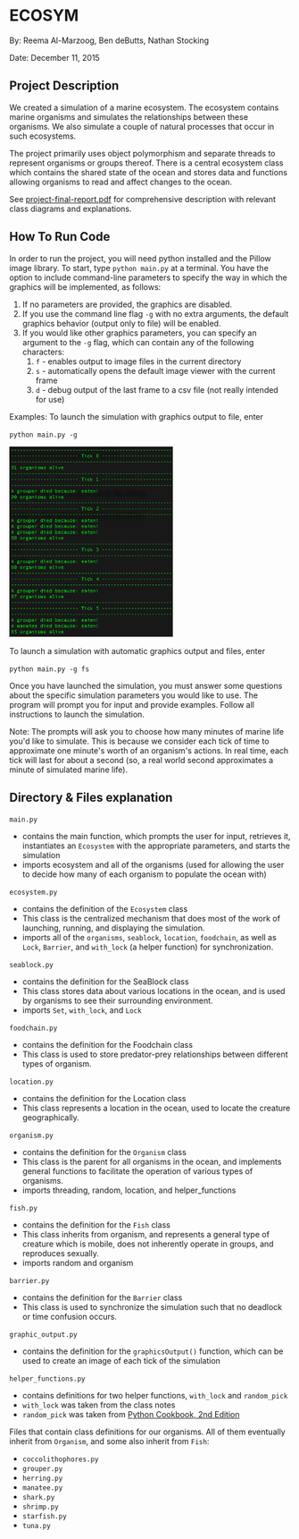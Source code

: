 # ECOSYM

By: Reema Al-Marzoog, Ben deButts, Nathan Stocking

Date: December 11, 2015


## Project Description


We created a simulation of a marine ecosystem. The ecosystem contains marine 
organisms and simulates the relationships between these organisms. We also 
simulate a couple of natural processes that occur in such ecosystems.

The project primarily uses object polymorphism and separate threads to represent
organisms or groups thereof. There is a central ecosystem class which contains 
the shared state of the ocean and stores data and functions allowing organisms 
to read and affect changes to the ocean.

See [project-final-report.pdf](project-final-report.pdf) for comprehensive description with relevant class diagrams and explanations.

## How To Run Code


In order to run the project, you will need python installed and the Pillow image
library.
To start, type 
    `python main.py`
at a terminal. You have the option to include command-line parameters to specify
the way in which the graphics will be implemented, as follows:
1. If no parameters are provided, the graphics are disabled.
2. If you use the command line flag `-g` with no extra arguments, the default 
    graphics behavior (output only to file) will be enabled.
3. If you would like other graphics parameters, you can specify an argument to 
    the `-g` flag, which can contain any of the following characters:
    1. `f` - enables output to image files in the current directory
    2. `s` - automatically opens the default image viewer with the current frame
    3. `d` - debug output of the last frame to a csv file (not really intended for
        use)

Examples:
To launch the simulation with graphics output to file, enter

`python main.py -g`

<img src="imgs/sample-command-line-output.png" width="293" height="340">

To launch a simulation with automatic graphics output and files, enter

`python main.py -g fs`

Once you have launched the simulation, you must answer some questions about the 
specific simulation parameters you would like to use. The program will prompt 
you for input and provide examples. Follow all instructions to launch the 
simulation.

Note:
The prompts will ask you to choose how many minutes of marine life you'd like to
simulate. This is because we consider each tick of time to approximate one 
minute's worth of an organism's actions. In real time, each tick will last for
about a second (so, a real world second approximates a minute of simulated 
marine life).


## Directory & Files explanation


`main.py`
- contains the main function, which prompts the user for input, retrieves it, 
    instantiates an `Ecosystem` with the appropriate parameters, and starts the 
    simulation
- imports ecosystem and all of the organisms (used for allowing the user to 
    decide how many of each organism to populate the ocean with)

`ecosystem.py`
- contains the definition of the `Ecosystem` class
- This class is the centralized mechanism that does most of the work of 
    launching, running, and displaying the simulation.
- imports all of the `organisms`, `seablock`, `location`, `foodchain`, as well as `Lock`,
    `Barrier`, and `with_lock` (a helper function) for synchronization.

`seablock.py`
- contains the definition for the SeaBlock class
- This class stores data about various locations in the ocean, and is used by 
    organisms to see their surrounding environment.
- imports `Set`, `with_lock`, and `Lock`

`foodchain.py`
- contains the definition for the Foodchain class
- This class is used to store predator-prey relationships between different 
    types of organism.

`location.py`
- contains the definition for the Location class
- This class represents a location in the ocean, used to locate the creature 
    geographically.

`organism.py`
- contains the definition for the `Organism` class
- This class is the parent for all organisms in the ocean, and implements 
    general functions to facilitate the operation of various types of organisms.
- imports threading, random, location, and helper_functions

`fish.py`
- contains the definition for the `Fish` class
- This class inherits from organism, and represents a general type of creature 
    which is mobile, does not inherently operate in groups, and reproduces 
    sexually.
- imports random and organism

`barrier.py`
- contains the definition for the `Barrier` class
- This class is used to synchronize the simulation such that no deadlock or 
    time confusion occurs.

`graphic_output.py`
- contains the definition for the `graphicsOutput()` function, which can be used 
    to create an image of each tick of the simulation

`helper_functions.py`
- contains definitions for two helper functions, `with_lock` and `random_pick`
- `with_lock` was taken from the class notes
- `random_pick` was taken from [Python Cookbook, 2nd Edition](http://bit.ly/1QfSwDs)

Files that contain class definitions for our organisms. All of them eventually 
inherit from `Organism`, and some also inherit from `Fish`:
- `coccolithophores.py`
- `grouper.py`
- `herring.py`
- `manatee.py`
- `shark.py`
- `shrimp.py`
- `starfish.py`
- `tuna.py`